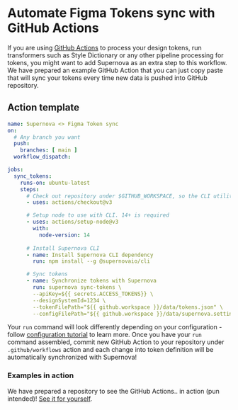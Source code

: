 # Automate Figma Tokens sync with GitHub Actions

If you are using [GitHub Actions](https://github.com/features/actions) to process your design tokens, run transformers such as Style Dictionary or any other pipeline processing for tokens, you might want to add Supernova as an extra step to this workflow. We have prepared an example GitHub Action that you can just copy paste that will sync your tokens every time new data is pushed into GitHub repository.

## Action template

```yaml
name: Supernova <> Figma Token sync
on:
  # Any branch you want
  push:
    branches: [ main ]
  workflow_dispatch:

jobs:
  sync_tokens:
    runs-on: ubuntu-latest
    steps:
      # Check out repository under $GITHUB_WORKSPACE, so the CLI utility can read it
      - uses: actions/checkout@v3

      # Setup node to use with CLI. 14+ is required
      - uses: actions/setup-node@v3
        with:
          node-version: 14
      
      # Install Supernova CLI
      - name: Install Supernova CLI dependency
        run: npm install --g @supernovaio/cli

      # Sync tokens
      - name: Synchronize tokens with Supernova 
        run: supernova sync-tokens \
        --apiKey=${{ secrets.ACCESS_TOKENS}} \
        --designSystemId=1234 \
        --tokenFilePath="${{ github.workspace }}/data/tokens.json" \
        --configFilePath="${{ github.workspace }}/data/supernova.settings.json" \
```

Your `run` command will look differently depending on your configuration - follow [configuration tutorial](./figma-tokens-sync.md) to learn more. Once you have your `run` command assembled, commit new GitHub Action to your repository under `.github/workflows` action and each change into token definition will be automatically synchronized with Supernova!

### Examples in action

We have prepared a repository to see the GitHub Actions.. in action (pun intended)! [See it for yourself](https://github.com/JiriTrecak/design-tokens-sync-test).